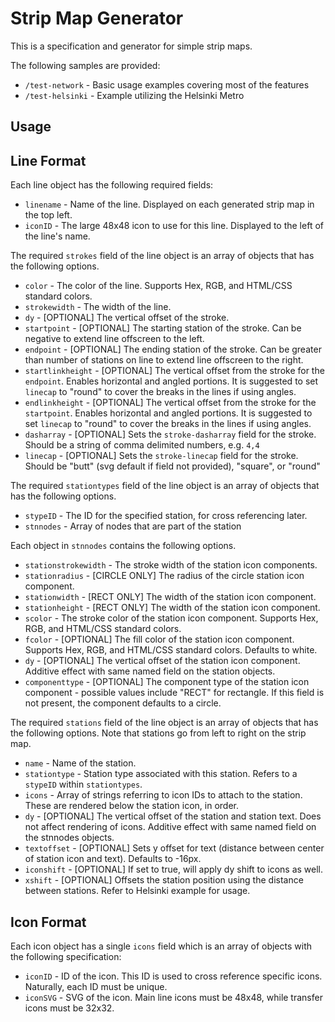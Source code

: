 # Strip Map Generator

This is a specification and generator for simple strip maps.

The following samples are provided:  
* `/test-network` - Basic usage examples covering most of the features
* `/test-helsinki` - Example utilizing the Helsinki Metro

## Usage

## Line Format
Each line object has the following required fields:

* `linename` - Name of the line. Displayed on each generated strip map in the top left.
* `iconID` - The large 48x48 icon to use for this line. Displayed to the left of the line's name.

The required `strokes` field of the line object is an array of objects that has the following options.
* `color` - The color of the line. Supports Hex, RGB, and HTML/CSS standard colors.
* `strokewidth` - The width of the line. 
* `dy` - [OPTIONAL] The vertical offset of the stroke.
* `startpoint` - [OPTIONAL] The starting station of the stroke. Can be negative to extend line offscreen to the left.
* `endpoint` - [OPTIONAL] The ending station of the stroke. Can be greater than number of stations on line to extend line offscreen to the right.
* `startlinkheight` - [OPTIONAL] The vertical offset from the stroke for the `endpoint`. Enables horizontal and angled portions. It is suggested to set `linecap` to "round" to cover the breaks in the lines if using angles.
* `endlinkheight` - [OPTIONAL] The vertical offset from the stroke for the `startpoint`. Enables horizontal and angled portions. It is suggested to set `linecap` to "round" to cover the breaks in the lines if using angles.
* `dasharray` - [OPTIONAL] Sets the `stroke-dasharray` field for the stroke. Should be a string of comma delimited numbers, e.g. `4,4`
* `linecap` - [OPTIONAL] Sets the `stroke-linecap` field for the stroke. Should be "butt" (svg default if field not provided), "square", or "round"

The required `stationtypes` field of the line object is an array of objects that has the following options.
* `stypeID` - The ID for the specified station, for cross referencing later.
* `stnnodes` - Array of nodes that are part of the station

Each object in `stnnodes` contains the following options.
* `stationstrokewidth` - The stroke width of the station icon components.
* `stationradius` - [CIRCLE ONLY] The radius of the circle station icon component.
* `stationwidth` - [RECT ONLY] The width of the station icon component.
* `stationheight` - [RECT ONLY] The width of the station icon component.
* `scolor` - The stroke color of the station icon component. Supports Hex, RGB, and HTML/CSS standard colors.
* `fcolor` - [OPTIONAL] The fill color of the station icon component. Supports Hex, RGB, and HTML/CSS standard colors. Defaults to white.
* `dy` - [OPTIONAL] The vertical offset of the station icon component. Additive effect with same named field on the station objects.
* `componenttype` - [OPTIONAL] The component type of the station icon component - possible values include "RECT" for rectangle. If this field is not present, the component defaults to a circle.

The required `stations` field of the line object is an array of objects that has the following options. Note that stations go from left to right on the strip map.

* `name` - Name of the station.
* `stationtype` - Station type associated with this station. Refers to a `stypeID` within `stationtypes`.
* `icons` - Array of strings referring to icon IDs to attach to the station. These are rendered below the station icon, in order.
* `dy` - [OPTIONAL] The vertical offset of the station and station text. Does not affect rendering of icons. Additive effect with same named field on the stnnodes objects.
* `textoffset` - [OPTIONAL] Sets y offset for text (distance between center of station icon and text). Defaults to -16px.
* `iconshift` - [OPTIONAL] If set to true, will apply dy shift to icons as well.
* `xshift` - [OPTIONAL] Offsets the station position using the distance between stations. Refer to Helsinki example for usage.

## Icon Format
Each icon object has a single `icons` field which is an array of objects with the following specification:

* `iconID` - ID of the icon. This ID is used to cross reference specific icons. Naturally, each ID must be unique.
* `iconSVG` - SVG of the icon. Main line icons must be 48x48, while transfer icons must be 32x32. 

